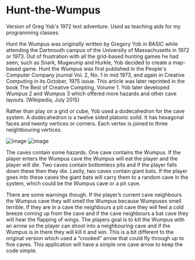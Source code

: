 # Hunt-the-Wumpus
Version of Greg Yob's 1972 text adventure.  Used as teaching aids for my programming classes.

Hunt the Wumpus was originally written by Gregory Yob in BASIC while attending the Dartmouth campus of the University of Massachusetts in 1972 or 1973.  Out of frustration with all the grid-based hunting games he had seen, such as Snark, Mugwump and Hurkle, Yob decided to create a map-based game.  Hunt the Wumpus was first published in the People's Computer Company journal Vol. 2, No. 1 in mid 1973, and again in Creative Computing in its October, 1975 issue.  This article was later reprinted in the book The Best of Creative Compting, Volume 1.  Yob later developed Wumpus 2 and Wumpus 3 which offered more hazards and other cave layouts.
(Wikipedia, July 2015)

Rather than play on a grid or cube, Yob used a dodecahedron for the cave system.  A dodecahedron is a twelve sided platonic solid.  It has hexagonal faces and twenty vertices or corners.  Each vertex is joined to three neightbouring vertices.

![image](https://user-images.githubusercontent.com/8213325/163767517-5d2f5d4e-0c1d-4e8b-9b58-866987fe4d0a.png)
![image](https://user-images.githubusercontent.com/8213325/163767575-4f70f9ad-c285-4b52-9893-7b45a6547919.png)

The caves contain some hazards.  One cave contains the Wumpus.  If the player enters the Wumpus cave the Wumpus will eat the player and the player will die.  Two caves contain bottomless pits and if the player falls down these then they die.  Lastly, two caves contain giant bats.  If the player goes into these caves the giant bats will carry them to a random cave in the system, which could be the Wumpus cave or a pit cave.

There are some warnings though.  If the player’s current cave neighbours the Wumpus cave they will smell the Wumpus because Wumpuses smell terrible.  If they are in a cave the neighbours a pit cave they will feel a cold breeze coming up from the cave and if the cave neighbours a bat cave they will hear the flapping of wings.
The players goal is to kill the Wumpus with an arrow so the player can shoot into a neighbouring cave and if the Wumpus is in there they will kill it and win.  This is a bit different to the original version which used a “crooked” arrow that could fly through up to five caves.  This application will have a simple one cave arrow to keep the code simple.

